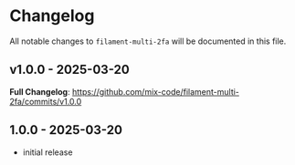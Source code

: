 # Changelog

All notable changes to `filament-multi-2fa` will be documented in this file.

## v1.0.0 - 2025-03-20

**Full Changelog**: https://github.com/mix-code/filament-multi-2fa/commits/v1.0.0

## 1.0.0 - 2025-03-20

-   initial release
